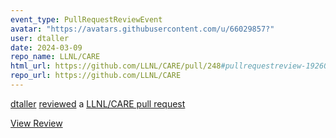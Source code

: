 ```yaml
---
event_type: PullRequestReviewEvent
avatar: "https://avatars.githubusercontent.com/u/66029857?"
user: dtaller
date: 2024-03-09
repo_name: LLNL/CARE
html_url: https://github.com/LLNL/CARE/pull/248#pullrequestreview-1926054302
repo_url: https://github.com/LLNL/CARE
---
```


<a href='https://github.com/dtaller' target='_blank'>dtaller</a> <a href='https://github.com/LLNL/CARE/pull/248#pullrequestreview-1926054302' target='_blank'>reviewed</a> a <a href='https://github.com/LLNL/CARE/pull/248' target='_blank'>LLNL/CARE pull request</a>

<small></small>

<a href='https://github.com/LLNL/CARE/pull/248#pullrequestreview-1926054302' target='_blank'>View Review</a>